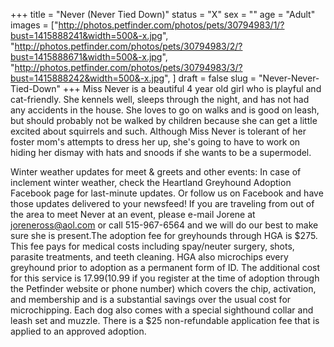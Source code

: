 +++
title = "Never (Never Tied Down)"
status = "X"
sex = ""
age = "Adult"
images = ["http://photos.petfinder.com/photos/pets/30794983/1/?bust=1415888241&width=500&-x.jpg",
"http://photos.petfinder.com/photos/pets/30794983/2/?bust=1415888671&width=500&-x.jpg",
"http://photos.petfinder.com/photos/pets/30794983/3/?bust=1415888242&width=500&-x.jpg",
]
draft = false
slug = "Never-Never-Tied-Down"
+++
Miss Never is a beautiful 4 year old girl who is playful and cat-friendly. 
She kennels well, sleeps through the night, and has not had any accidents 
in the house.  She loves to go on walks and is good on leash, but should probably not be walked by children because she can get a little excited about squirrels and such. Although Miss Never is tolerant of her foster mom's attempts to dress her up, she's going to have to work on hiding her dismay with hats and snoods if she wants to be a supermodel. 

Winter weather updates for meet & greets and other events: In case of inclement winter weather, check the Heartland Greyhound Adoption Facebook page for last-minute updates. Or follow us on Facebook and have those updates delivered to your newsfeed!
If you are traveling from out of the area to meet Never at an event, please e-mail Jorene at joreneross@aol.com or call 515-967-6564 and we will do our best to make sure she is present.The adoption fee for greyhounds through HGA is $275. This fee pays for medical costs including spay/neuter surgery, shots, parasite treatments, and teeth cleaning. HGA also microchips every greyhound prior to adoption as a permanent form of ID. The additional cost for this service is $17.99 ($10.99 if you register at the time of adoption through the Petfinder website or phone number) which covers the chip, activation, and membership and is a substantial savings over the usual cost for microchipping. Each dog also comes with a special sighthound collar and leash set and muzzle. There is a $25 non-refundable application fee that is applied to an approved adoption.
